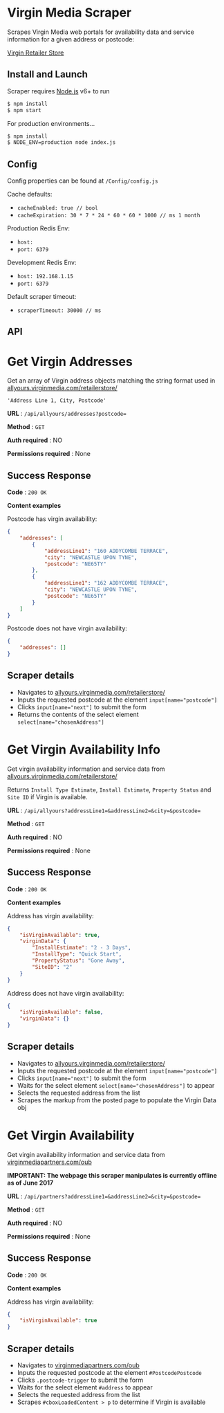 # Virgin Media Scraper
Scrapes Virgin Media web portals for availability data and service information for a given address or postcode:

[Virgin Retailer Store](https://allyours.virginmedia.com/retailerstore/)

## Install and Launch
Scraper requires [Node.js](https://nodejs.org/) v6+ to run

```sh
$ npm install
$ npm start
```

For production environments...

```sh
$ npm install
$ NODE_ENV=production node index.js
```

## Config

Config properties can be found at `/Config/config.js`

Cache defaults:
* `cacheEnabled: true // bool`
* `cacheExpiration: 30 * 7 * 24 * 60 * 60 * 1000 // ms 1 month`

Production Redis Env:
* `host: `
* `port: 6379`

Development Redis Env:
* `host: 192.168.1.15`
* `port: 6379`

Default scraper timeout:
* `scraperTimeout: 30000 // ms`

## API

# Get Virgin Addresses

Get an array of Virgin address objects matching the string format used in [allyours.virginmedia.com/retailerstore/](https://allyours.virginmedia.com/retailerstore/)

`'Address Line 1, City, Postcode'`

**URL** : `/api/allyours/addresses?postcode=`

**Method** : `GET`

**Auth required** : NO

**Permissions required** : None

## Success Response

**Code** : `200 OK`

**Content examples**

Postcode has virgin availability:

```json
{
    "addresses": [
        {
            "addressLine1": "160 ADDYCOMBE TERRACE",
            "city": "NEWCASTLE UPON TYNE",
            "postcode": "NE65TY"
        },
        {
            "addressLine1": "162 ADDYCOMBE TERRACE",
            "city": "NEWCASTLE UPON TYNE",
            "postcode": "NE65TY"
        }
    ]
}
```

Postcode does not have virgin availability:

```json
{
    "addresses": []
}
```

## Scraper details

* Navigates to [allyours.virginmedia.com/retailerstore/](https://allyours.virginmedia.com/retailerstore/)
* Inputs the requested postcode at the element `input[name="postcode"]`
* Clicks `input[name="next"]` to submit the form
* Returns the contents of the select element `select[name="chosenAddress"]`

# Get Virgin Availability Info

Get virgin availability information and service data from [allyours.virginmedia.com/retailerstore/](https://allyours.virginmedia.com/retailerstore/)

Returns `Install Type Estimate`, `Install Estimate`, `Property Status` and `Site ID` if Virgin is available.

**URL** : `/api/allyours?addressLine1=&addressLine2=&city=&postcode=`

**Method** : `GET`

**Auth required** : NO

**Permissions required** : None

## Success Response

**Code** : `200 OK`

**Content examples**

Address has virgin availability:

```json
{
    "isVirginAvailable": true,
    "virginData": {
        "InstallEstimate": "2 - 3 Days",
        "InstallType": "Quick Start",
        "PropertyStatus": "Gone Away",
        "SiteID": "2"
    }
}
```

Address does not have virgin availability:

```json
{
    "isVirginAvailable": false,
    "virginData": {}
}
```

## Scraper details

* Navigates to [allyours.virginmedia.com/retailerstore/](https://allyours.virginmedia.com/retailerstore/)
* Inputs the requested postcode at the element `input[name="postcode"]`
* Clicks `input[name="next"]` to submit the form
* Waits for the select element `select[name="chosenAddress"]` to appear
* Selects the requested address from the list
* Scrapes the markup from the posted page to populate the Virgin Data obj

# Get Virgin Availability

Get virgin availability information and service data from [virginmediapartners.com/oub](https://www.virginmediapartners.com/oub)

**IMPORTANT: The webpage this scraper manipulates is currently offline as of June 2017**

**URL** : `/api/partners?addressLine1=&addressLine2=&city=&postcode=`

**Method** : `GET`

**Auth required** : NO

**Permissions required** : None

## Success Response

**Code** : `200 OK`

**Content examples**

Address has virgin availability:

```json
{
    "isVirginAvailable": true
}
```

## Scraper details

* Navigates to [virginmediapartners.com/oub](https://www.virginmediapartners.com/oub)
* Inputs the requested postcode at the element `#PostcodePostcode`
* Clicks `.postcode-trigger` to submit the form
* Waits for the select element `#address` to appear
* Selects the requested address from the list
* Scrapes `#cboxLoadedContent > p` to determine if Virgin is available
